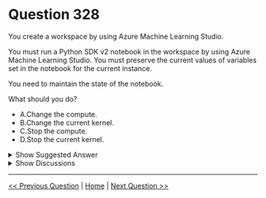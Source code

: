 # Question 328

You create a workspace by using Azure Machine Learning Studio.

You must run a Python SDK v2 notebook in the workspace by using Azure Machine Learning Studio. You must preserve the current values of variables set in the notebook for the current instance.

You need to maintain the state of the notebook.

What should you do?

* A.Change the compute.
* B.Change the current kernel.
* C.Stop the compute.
* D.Stop the current kernel.

<details>
  <summary>Show Suggested Answer</summary>

  <strong>D</strong><br>

</details>

<details>
  <summary>Show Discussions</summary>

<blockquote><p><strong>A_PL300</strong> <code>(Wed 18 Sep 2024 20:10)</code> - <em>Upvotes: 4</em></p><p>On exam 4 Sept 2023</p></blockquote>
<blockquote><p><strong>PI_Team</strong> <code>(Fri 23 Aug 2024 13:42)</code> - <em>Upvotes: 4</em></p><p>Yes, because stopping or interrupting Kernel is just stops the operation of a cell. So, it shouldn&#x27;t impact variables etc unless it crashes. 

SaM</p></blockquote>
<blockquote><p><strong>MarinaMijailovic</strong> <code>(Fri 23 Aug 2024 12:14)</code> - <em>Upvotes: 1</em></p><p>It is D and you can find explanation here: https://learn.microsoft.com/en-us/azure/machine-learning/how-to-run-jupyter-notebooks?view=azureml-api-2</p></blockquote>
<blockquote><p><strong>Mal42</strong> <code>(Thu 22 Aug 2024 10:46)</code> - <em>Upvotes: 2</em></p><p>On exam 18 Aug 2023</p></blockquote>
<blockquote><p><strong>phdykd</strong> <code>(Wed 07 Aug 2024 20:02)</code> - <em>Upvotes: 1</em></p><p>D. Stop the current kernel.</p></blockquote>
<blockquote><p><strong>phdykd</strong> <code>(Fri 26 Jul 2024 15:35)</code> - <em>Upvotes: 1</em></p><p>A. Change the compute.</p></blockquote>

</details>

---

[<< Previous Question](question_327.md) | [Home](/index.md) | [Next Question >>](question_329.md)

